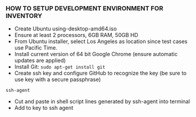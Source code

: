 ### HOW TO SETUP DEVELOPMENT ENVIRONMENT FOR INVENTORY ###
  - Create Ubuntu using-desktop-amd64.iso
  - Ensure at least 2 processors, 6GB RAM, 50GB HD
  - From Ubuntu installer, select Los Angeles as location since test cases use Pacific Time.
  - Install current version of 64 bit Google Chrome (ensure automatic updates are applied)
  - Install Git: `sudo apt-get install git`
  - Create ssh key and configure GitHub to recognize the key (be sure to use key with a secure passphrase)
  ```
  ssh-agent
  ```
  - Cut and paste in shell script lines generated by ssh-agent into terminal 
  - Add to key to ssh agent 
